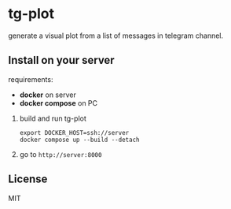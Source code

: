 # tg-plot

generate a visual plot from a list of messages in telegram channel.

## Install on your server

requirements:
- **docker** on server
- **docker compose** on PC


1. build and run tg-plot
    ```
    export DOCKER_HOST=ssh://server
    docker compose up --build --detach
    ```
2. go to `http://server:8000`

## License

MIT